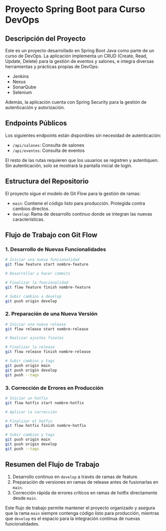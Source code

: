 # Proyecto Spring Boot para Curso DevOps

## Descripción del Proyecto

Este es un proyecto desarrollado en Spring Boot Java como parte de un curso de DevOps. La aplicación implementa un CRUD (Create, Read, Update, Delete) para la gestión de eventos y salones, e integra diversas herramientas y prácticas propias de DevOps:

- Jenkins
- Nexus
- SonarQube
- Selenium

Además, la aplicación cuenta con Spring Security para la gestión de autenticación y autorización.

## Endpoints Públicos

Los siguientes endpoints están disponibles sin necesidad de autenticación:

- `/api/salones`: Consulta de salones
- `/api/eventos`: Consulta de eventos

El resto de las rutas requieren que los usuarios se registren y autentiquen. Sin autenticación, solo se mostrará la pantalla inicial de login.

## Estructura del Repositorio

El proyecto sigue el modelo de Git Flow para la gestión de ramas:

- `main`: Contiene el código listo para producción. Protegida contra cambios directos.
- `develop`: Rama de desarrollo continuo donde se integran las nuevas características.

## Flujo de Trabajo con Git Flow

### 1. Desarrollo de Nuevas Funcionalidades

```bash
# Iniciar una nueva funcionalidad
git flow feature start nombre-feature

# Desarrollar y hacer commits

# Finalizar la funcionalidad
git flow feature finish nombre-feature

# Subir cambios a develop
git push origin develop
```

### 2. Preparación de una Nueva Versión

```bash
# Iniciar una nueva release
git flow release start nombre-release

# Realizar ajustes finales

# Finalizar la release
git flow release finish nombre-release

# Subir cambios y tags
git push origin main
git push origin develop
git push --tags
```

### 3. Corrección de Errores en Producción

```bash
# Iniciar un hotfix
git flow hotfix start nombre-hotfix

# Aplicar la corrección

# Finalizar el hotfix
git flow hotfix finish nombre-hotfix

# Subir cambios y tags
git push origin main
git push origin develop
git push --tags
```

## Resumen del Flujo de Trabajo

1. Desarrollo continuo en `develop` a través de ramas de feature.
2. Preparación de versiones en ramas de release antes de fusionarlas en `main`.
3. Corrección rápida de errores críticos en ramas de hotfix directamente desde `main`.

Este flujo de trabajo permite mantener el proyecto organizado y asegura que la rama `main` siempre contenga código listo para producción, mientras que `develop` es el espacio para la integración continua de nuevas funcionalidades.